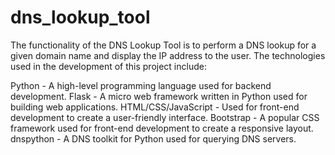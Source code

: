 # dns_lookup_tool
The functionality of the DNS Lookup Tool is to perform a DNS lookup for a given domain name and display the IP address to the user. 
The technologies used in the development of this project include:

Python - A high-level programming language used for backend development.
Flask - A micro web framework written in Python used for building web applications.
HTML/CSS/JavaScript - Used for front-end development to create a user-friendly interface.
Bootstrap - A popular CSS framework used for front-end development to create a responsive layout.
dnspython - A DNS toolkit for Python used for querying DNS servers.

